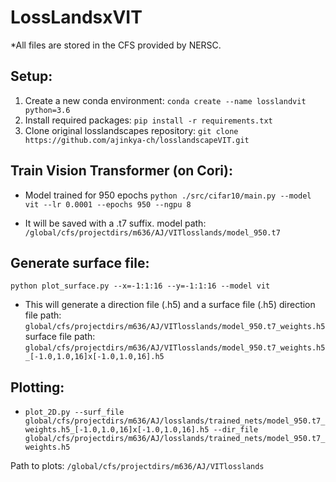 # LossLandsxVIT

*All files are stored in the CFS provided by NERSC.

## Setup:

1. Create a new conda environment: `conda create --name losslandvit python=3.6`
2. Install required packages: `pip install -r requirements.txt`
3. Clone original losslandscapes repository: `git clone https://github.com/ajinkya-ch/losslandscapeVIT.git`


## Train Vision Transformer (on Cori):

- Model trained for 950 epochs `python ./src/cifar10/main.py --model vit --lr 0.0001 --epochs 950 --ngpu 8`

- It will be saved with a .t7 suffix. 
model path: `/global/cfs/projectdirs/m636/AJ/VITlosslands/model_950.t7`


## Generate surface file:

`python plot_surface.py --x=-1:1:16 --y=-1:1:16 --model vit`

- This will generate a direction file (.h5) and a surface file (.h5)
direction file path: `global/cfs/projectdirs/m636/AJ/VITlosslands/model_950.t7_weights.h5`
surface file path: `global/cfs/projectdirs/m636/AJ/VITlosslands/model_950.t7_weights.h5_[-1.0,1.0,16]x[-1.0,1.0,16].h5`

## Plotting: 

- `plot_2D.py --surf_file global/cfs/projectdirs/m636/AJ/losslands/trained_nets/model_950.t7_weights.h5_[-1.0,1.0,16]x[-1.0,1.0,16].h5 --dir_file global/cfs/projectdirs/m636/AJ/losslands/trained_nets/model_950.t7_weights.h5` 

Path to plots: `/global/cfs/projectdirs/m636/AJ/VITlosslands`






